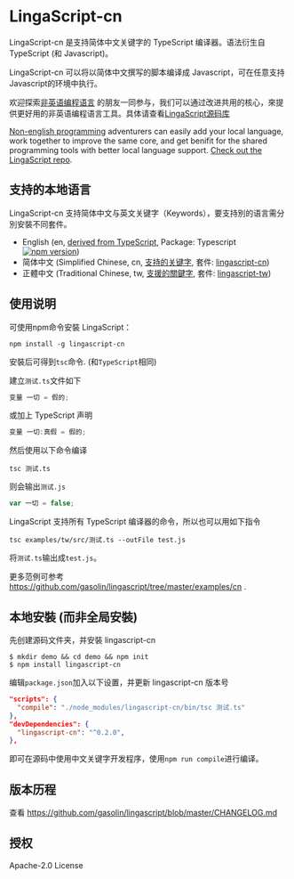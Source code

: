 # LingaScript-cn

LingaScript-cn 是支持简体中文关键字的 TypeScript 编译器。语法衍生自 TypeScript (和 Javascript)。

LingaScript-cn 可以将以简体中文撰写的脚本编译成 Javascript，可在任意支持Javascript的环境中执行。

欢迎探索[非英语编程语言](https://en.wikipedia.org/wiki/Non-English-based_programming_languages) 的朋友一同参与，我们可以通过改进共用的核心，來提供更好用的非英语编程语言工具。具体请查看[LingaScript源码库](https://github.com/gasolin/lingascript/)

[Non-english programming](https://en.wikipedia.org/wiki/Non-English-based_programming_languages) adventurers can easily add your local language, work together to improve the same core, and get benifit for the shared programming tools with better local language support. [Check out the LingaScript repo](https://github.com/gasolin/lingascript/).

## 支持的本地语言

LingaScript-cn 支持简体中文与英文关键字（Keywords），要支持別的语言需分別安裝不同套件。

- English (en, [derived from TypeScript](http://www.typescriptlang.org/docs/handbook/typescript-in-5-minutes.html), Package: Typescript [![npm version](https://img.shields.io/npm/v/typescript.svg)](https://www.npmjs.com/package/typescript))
- 简体中文 (Simplified Chinese, cn, [支持的关键字](https://github.com/gasolin/lingascript/blob/master/src/cn/language.ts), 套件: [lingascript-cn](https://www.npmjs.com/package/lingascript-cn))
- 正體中文 (Traditional Chinese, tw, [支援的關鍵字](https://github.com/gasolin/lingascript/blob/master/src/tw/language.ts), 套件: [lingascript-tw](https://www.npmjs.com/package/lingascript-tw))


## 使用说明

可使用npm命令安裝 LingaScript：

```
npm install -g lingascript-cn
```

安裝后可得到`tsc`命令. (和`TypeScript`相同)

建立`测试.ts`文件如下

```js
变量 一切 = 假的;
```

或加上 TypeScript 声明

```js
变量 一切:真假 = 假的;
```

然后使用以下命令编译
```
tsc 测试.ts
```

则会输出`测试.js`

```js
var 一切 = false;
```

LingaScript 支持所有 TypeScript 编译器的命令，所以也可以用如下指令

```
tsc examples/tw/src/测试.ts --outFile test.js
```

将`测试.ts`输出成`test.js`。


更多范例可参考 https://github.com/gasolin/lingascript/tree/master/examples/cn .


## 本地安裝 (而非全局安裝)

先创建源码文件夹，并安裝 lingascript-cn

```
$ mkdir demo && cd demo && npm init
$ npm install lingascript-cn
```

编辑`package.json`加入以下设置，并更新 lingascript-cn 版本号

```json
"scripts": {
  "compile": "./node_modules/lingascript-cn/bin/tsc 测试.ts"
},
"devDependencies": {
  "lingascript-cn": "^0.2.0",
},
```

即可在源码中使用中文关键字开发程序，使用`npm run compile`进行编译。


## 版本历程

查看 https://github.com/gasolin/lingascript/blob/master/CHANGELOG.md


## 授权

Apache-2.0 License
